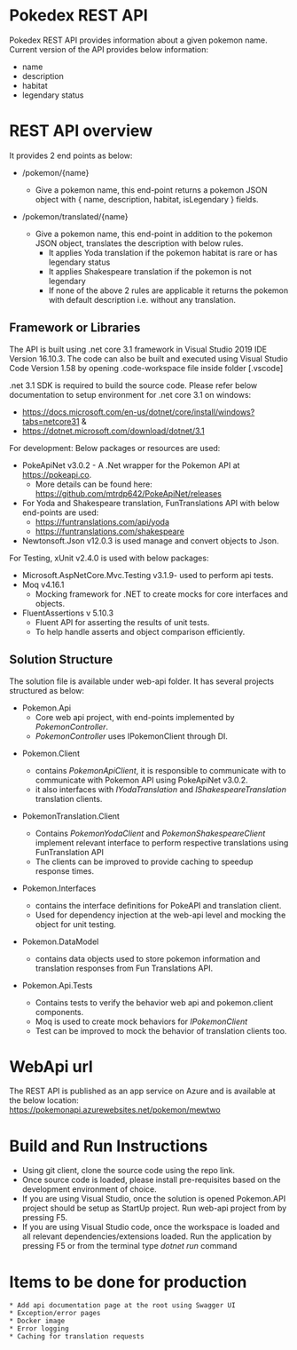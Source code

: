 # Pokedex REST API
Pokedex REST API provides information about a given pokemon name. Current version of the API provides below information:
* name
* description
* habitat
* legendary status

# REST API overview
It provides 2 end points as below:
- /pokemon/{name}
	 - Give a pokemon name, this end-point returns a pokemon JSON object with { name, description, habitat, isLegendary } fields.
	 
- /pokemon/translated/{name}
	- Give a pokemon name, this end-point in addition to the pokemon JSON object, translates the description with below rules.
		- It applies Yoda translation if the pokemon habitat is rare or has legendary status
		- It applies Shakespeare translation if the pokemon is not legendary
		- If none of the above 2 rules are applicable it returns the pokemon with default description i.e. without any translation.

## Framework or Libraries
The API is built using .net core 3.1 framework in Visual Studio 2019 IDE Version 16.10.3.
The code can also be built and executed using Visual Studio Code Version 1.58 by opening .code-workspace file inside folder [.vscode]

.net 3.1 SDK is required to build the source code.
Please refer below documentation to setup environment for .net core 3.1 on windows:
- https://docs.microsoft.com/en-us/dotnet/core/install/windows?tabs=netcore31 &
- https://dotnet.microsoft.com/download/dotnet/3.1

For development: Below packages or resources are used:

- PokeApiNet v3.0.2 - A .Net wrapper for the Pokemon API at https://pokeapi.co.
	- More details can be found here: https://github.com/mtrdp642/PokeApiNet/releases
- For Yoda and Shakespeare translation, FunTranslations API with below end-points are used:
	- https://funtranslations.com/api/yoda
	- https://funtranslations.com/shakespeare
- Newtonsoft.Json v12.0.3 is used manage and convert objects to Json.

For Testing, xUnit v2.4.0 is used with below packages:
- Microsoft.AspNetCore.Mvc.Testing v3.1.9- used to perform api tests.
- Moq v4.16.1 
	- Mocking framework for .NET to create mocks for core interfaces and objects.
- FluentAssertions v 5.10.3
	- Fluent API for asserting the results of unit tests.
	- To help handle asserts and object comparison efficiently.
   
## Solution Structure
The solution file is available under web-api folder. It has several projects structured as below:
- Pokemon.Api
	- Core web api project, with end-points implemented by *PokemonController*.
	- *PokemonController* uses IPokemonClient through DI.

* Pokemon.Client
	- contains *PokemonApiClient*, it is responsible to communicate with to communicate with Pokemon API using PokeApiNet v3.0.2.
	- it also interfaces with *IYodaTranslation* and *IShakespeareTranslation* translation clients.
	
* PokemonTranslation.Client
	- Contains *PokemonYodaClient* and *PokemonShakespeareClient* implement relevant interface to perform respective translations using FunTranslation API
	- The clients can be improved to provide caching to speedup response times.

* Pokemon.Interfaces
	- contains the interface definitions for PokeAPI and translation client.
	- Used for dependency injection at the web-api level and mocking the object for unit testing.

* Pokemon.DataModel
	- contains data objects used to store pokemon information and translation responses from Fun Translations API.

* Pokemon.Api.Tests
	- Contains tests to verify the behavior web api and pokemon.client components.
	- Moq is used to create mock behaviors for *IPokemonClient*
	- Test can be improved to mock the behavior of translation clients too.

# WebApi url
The REST API is published as an app service on Azure and is available at the below location:
https://pokemonapi.azurewebsites.net/pokemon/mewtwo

# Build and Run Instructions
* Using git client, clone the source code using the repo link.
* Once source code is loaded, please install pre-requisites based on the development environment of choice.
* If you are using Visual Studio, once the solution is opened Pokemon.API project should be setup as StartUp project. Run web-api project from by pressing F5.
* If you are using Visual Studio code,  once the workspace is loaded and all relevant dependencies/extensions loaded. Run the application by pressing F5 or from the terminal type *dotnet run* command

# Items to be done for production
	* Add api documentation page at the root using Swagger UI
	* Exception/error pages
	* Docker image
	* Error logging
	* Caching for translation requests
